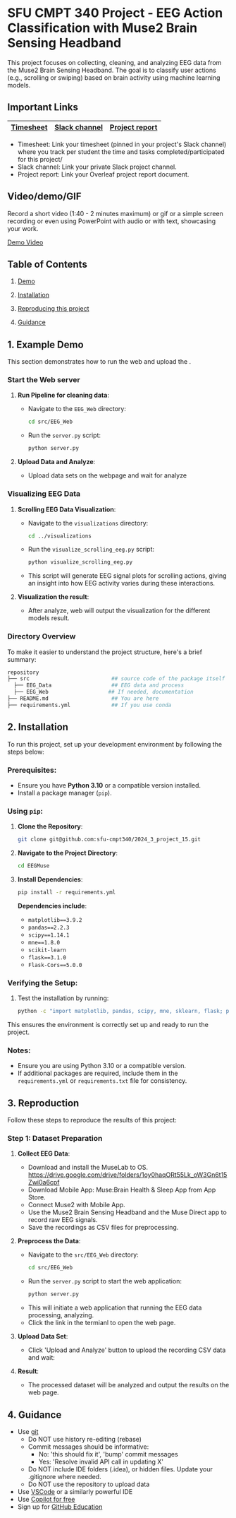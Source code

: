 # SFU CMPT 340 Project - EEG Action Classification with Muse2 Brain Sensing Headband 
This project focuses on collecting, cleaning, and analyzing EEG data from the Muse2 Brain Sensing Headband. The goal is to classify user actions (e.g., scrolling or swiping) based on brain activity using machine learning models.


## Important Links

| [Timesheet](https://1sfu-my.sharepoint.com/:x:/g/personal/hamarneh_sfu_ca/EYcEhogX3nlMlobLCvc9I1UBQAROq3b5g4AKcHswM16LWg?e=0jHbXh) | [Slack channel](https://app.slack.com/client/T07K7SWL5A4/C07JKF7EBML) | [Project report](https://www.overleaf.com/project/66d0b103964b3acdf17669aa) |
|-----------|---------------|-------------------------|


- Timesheet: Link your timesheet (pinned in your project's Slack channel) where you track per student the time and tasks completed/participated for this project/
- Slack channel: Link your private Slack project channel.
- Project report: Link your Overleaf project report document.


## Video/demo/GIF
Record a short video (1:40 - 2 minutes maximum) or gif or a simple screen recording or even using PowerPoint with audio or with text, showcasing your work.

[Demo Video](https://drive.google.com/file/d/1GscGs1FrE-tUDiTAucsPe4q-xS4oyQJT/view?usp=sharing)

## Table of Contents
1. [Demo](#demo)

2. [Installation](#installation)

3. [Reproducing this project](#repro)

4. [Guidance](#guide)


<a name="demo"></a>
## 1. Example Demo

This section demonstrates how to run the web and upload the .

### Start the Web server

1. **Run Pipeline for cleaning data**:
   - Navigate to the `EEG_Web` directory:
     ```bash
     cd src/EEG_Web
     ```
   - Run the `server.py` script:
     ```bash
     python server.py
     ```
     
2. **Upload Data and Analyze**:
   - Upload data sets on the webpage and wait for analyze

### Visualizing EEG Data

1. **Scrolling EEG Data Visualization**:
   - Navigate to the `visualizations` directory:
     ```bash
     cd ../visualizations
     ```
   - Run the `visualize_scrolling_eeg.py` script:
     ```bash
     python visualize_scrolling_eeg.py
     ```
   - This script will generate EEG signal plots for scrolling actions, giving an insight into how EEG activity varies during these interactions.

2. **Visualization the result**:
   - After analyze, web will output the visualization for the different models result.

### Directory Overview

To make it easier to understand the project structure, here's a brief summary:

```bash
repository
├── src                          ## source code of the package itself
  ├── EEG_Data                   ## EEG data and process
  ├── EEG_Web                   ## If needed, documentation   
├── README.md                    ## You are here
├── requirements.yml             ## If you use conda
```

<a name="installation"></a>
## 2. Installation

To run this project, set up your development environment by following the steps below:

### Prerequisites:
- Ensure you have **Python 3.10** or a compatible version installed.
- Install a package manager (`pip`).

### Using `pip`:
1. **Clone the Repository**:
    ```bash
    git clone git@github.com:sfu-cmpt340/2024_3_project_15.git
    ```
2. **Navigate to the Project Directory**:
    ```bash
    cd EEGMuse
    ```
3. **Install Dependencies**:
    ```bash
    pip install -r requirements.yml
    ```

   **Dependencies include**:
   - `matplotlib==3.9.2`
   - `pandas==2.2.3`
   - `scipy==1.14.1`
   - `mne==1.8.0`
   - `scikit-learn`
   - `flask==3.1.0`
   - `Flask-Cors==5.0.0`

### Verifying the Setup:
1. Test the installation by running:
    ```bash
    python -c "import matplotlib, pandas, scipy, mne, sklearn, flask; print('All dependencies are installed.')"
    ```

This ensures the environment is correctly set up and ready to run the project.

### Notes:
- Ensure you are using Python 3.10 or a compatible version.
- If additional packages are required, include them in the `requirements.yml` or `requirements.txt` file for consistency.

<a name="repro"></a>
## 3. Reproduction

Follow these steps to reproduce the results of this project:

### Step 1: Dataset Preparation
1. **Collect EEG Data**:
   - Download and install the MuseLab to OS. https://drive.google.com/drive/folders/1oy0haqORt55Lk_oW3Gn6t15Zwi0a6cpf
   - Download Mobile App: Muse:Brain Health & Sleep App from App Store.
   - Connect Muse2 with Mobile App.
   - Use the Muse2 Brain Sensing Headband and the Muse Direct app to record raw EEG signals.
   - Save the recordings as CSV files for preprocessing.

2. **Preprocess the Data**:
   - Navigate to the `src/EEG_Web` directory:
     ```bash
     cd src/EEG_Web
     ```
   - Run the `server.py` script to start the web application:
     ```bash
     python server.py
     ```
   - This will initiate a web application that running the EEG data processing, analyzing.
   - Click the link in the termianl to open the web page.

3. **Upload Data Set**:
   - Click 'Upload and Analyze' button to upload the recording CSV data and wait:
     
4. **Result**:
   - The processed dataset will be analyzed and output the results on the web page.

<a name="guide"></a>
## 4. Guidance

- Use [git](https://git-scm.com/book/en/v2)
    - Do NOT use history re-editing (rebase)
    - Commit messages should be informative:
        - No: 'this should fix it', 'bump' commit messages
        - Yes: 'Resolve invalid API call in updating X'
    - Do NOT include IDE folders (.idea), or hidden files. Update your .gitignore where needed.
    - Do NOT use the repository to upload data
- Use [VSCode](https://code.visualstudio.com/) or a similarly powerful IDE
- Use [Copilot for free](https://dev.to/twizelissa/how-to-enable-github-copilot-for-free-as-student-4kal)
- Sign up for [GitHub Education](https://education.github.com/) 

